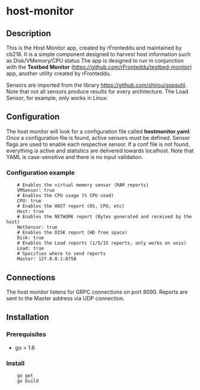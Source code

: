 # host-monitor
## Description
This is the Host Monitor app, created by rFronteddu and maintained by cb218. It is a simple component designed to harvest host information such as Disk/VMemory/CPU status
The app is designed to run in conjunction with the **Testbed Monitor** (https://github.com/rFronteddu/testbed-monitor) app, another utility created by rFronteddu.

Sensors are imported from the library https://github.com/shirou/gopsutil.
Note that not all sensors produce results for every architecture. The Load Sensor, for example, only works in Linux.

## Configuration
The host monitor will look for a configuration file called **hostmonitor.yaml**.
Once a configuration file is found, active sensors must be defined. Sensor flags are used to enable each respective sensor.
If a conf file is not found, everything is active and statistics are delivered towards localhost.
Note that YAML is case-sensitive and there is no input validation.

### Configuration example
```
    # Enables the virtual memory sensor (RAM reports)
    VMSensor: true
    # Enables the CPU usage (% CPU used)
    CPU: true
    # Enables the HOST report (OS, CPU, etc)
    Host: true
    # Enables the NETWORK report (Bytes generated and received by the host)
    NetSensor: true
    # Enables the DISK report (HD free space)
    Disk: true 
    # Enables the Load reports (1/5/15 reports, only works on unix)
    Load: true
    # Specifies where to send reports
    Master: 127.0.0.1:8758
```
## Connections
The host monitor listens for GRPC connections on port 8090.
Reports are sent to the Master address via UDP connection.

## Installation
### Prerequisites
* go > 1.6 
### Install
```
    go get 
    go build
```